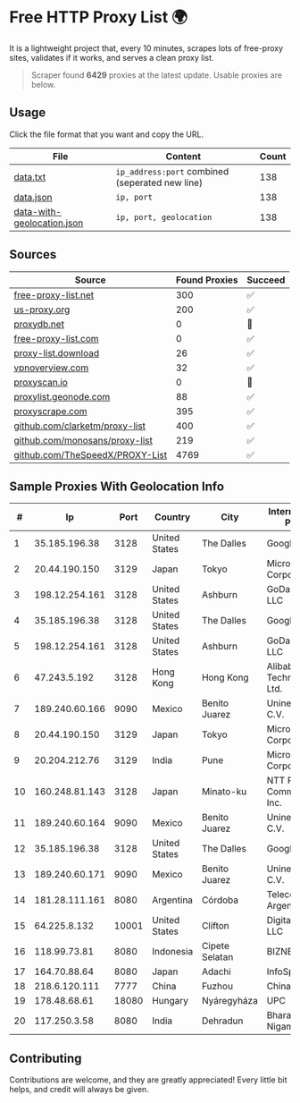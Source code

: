 
# Free HTTP Proxy List 🌍

It is a lightweight project that, every 10 minutes, scrapes lots of free-proxy sites, validates if it works, and serves a clean proxy list.


> Scraper found **6429** proxies at the latest update. Usable proxies are below.

## Usage

Click the file format that you want and copy the URL.


|File|Content|Count|
|----|-------|-----|
|[data.txt](https://raw.githubusercontent.com/themiralay/Proxy-List-World/master/data.txt)|`ip_address:port` combined (seperated new line)|138|
|[data.json](https://raw.githubusercontent.com/themiralay/Proxy-List-World/master/data.json)|`ip, port`|138|
|[data-with-geolocation.json](https://raw.githubusercontent.com/themiralay/Proxy-List-World/master/data-with-geolocation.json)|`ip, port, geolocation`|138|

## Sources

|Source|Found Proxies|Succeed|
|------|-------------|-------|
|[free-proxy-list.net](https://free-proxy-list.net)|300|✅|
|[us-proxy.org](https://www.us-proxy.org)|200|✅|
|[proxydb.net](http://proxydb.net)|0|🚫|
|[free-proxy-list.com](https://free-proxy-list.com/?page=&port=&type%5B%5D=http&type%5B%5D=https&up_time=0&search=Search)|0|✅|
|[proxy-list.download](https://www.proxy-list.download/HTTP)|26|✅|
|[vpnoverview.com](https://vpnoverview.com/privacy/anonymous-browsing/free-proxy-servers)|32|✅|
|[proxyscan.io](https://www.proxyscan.io)|0|🚫|
|[proxylist.geonode.com](https://proxylist.geonode.com/api/proxy-list?limit=300&page=1&sort_by=lastChecked&sort_type=desc&protocols=http,https)|88|✅|
|[proxyscrape.com](https://api.proxyscrape.com/v2/?request=displayproxies&protocol=http&timeout=10000&country=all&ssl=all&anonymity=all)|395|✅|
|[github.com/clarketm/proxy-list](https://raw.githubusercontent.com/clarketm/proxy-list/master/proxy-list-raw.txt)|400|✅|
|[github.com/monosans/proxy-list](https://raw.githubusercontent.com/monosans/proxy-list/main/proxies/http.txt)|219|✅|
|[github.com/TheSpeedX/PROXY-List](https://raw.githubusercontent.com/TheSpeedX/PROXY-List/master/http.txt)|4769|✅|


## Sample Proxies With Geolocation Info

|#|Ip|Port|Country|City|Internet Service Provider|
|-|--|----|-------|----|-------------------------|
|1|35.185.196.38|3128|United States|The Dalles|Google LLC|
|2|20.44.190.150|3129|Japan|Tokyo|Microsoft Corporation|
|3|198.12.254.161|3128|United States|Ashburn|GoDaddy.com, LLC|
|4|35.185.196.38|3128|United States|The Dalles|Google LLC|
|5|198.12.254.161|3128|United States|Ashburn|GoDaddy.com, LLC|
|6|47.243.5.192|3128|Hong Kong|Hong Kong|Alibaba (US) Technology Co., Ltd.|
|7|189.240.60.166|9090|Mexico|Benito Juarez|Uninet S.A. de C.V.|
|8|20.44.190.150|3129|Japan|Tokyo|Microsoft Corporation|
|9|20.204.212.76|3129|India|Pune|Microsoft Corporation|
|10|160.248.81.143|3128|Japan|Minato-ku|NTT PC Communications, Inc.|
|11|189.240.60.164|9090|Mexico|Benito Juarez|Uninet S.A. de C.V.|
|12|35.185.196.38|3128|United States|The Dalles|Google LLC|
|13|189.240.60.171|9090|Mexico|Benito Juarez|Uninet S.A. de C.V.|
|14|181.28.111.161|8080|Argentina|Córdoba|Telecom Argentina S.A|
|15|64.225.8.132|10001|United States|Clifton|DigitalOcean, LLC|
|16|118.99.73.81|8080|Indonesia|Cipete Selatan|BIZNET|
|17|164.70.88.64|8080|Japan|Adachi|InfoSphere|
|18|218.6.120.111|7777|China|Fuzhou|China Telecom|
|19|178.48.68.61|18080|Hungary|Nyáregyháza|UPC|
|20|117.250.3.58|8080|India|Dehradun|Bharat Sanchar Nigam Ltd|



## Contributing

Contributions are welcome, and they are greatly appreciated! Every
little bit helps, and credit will always be given.

